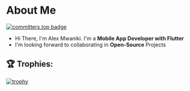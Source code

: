 # About Me
[![committers.top badge](https://user-badge.committers.top/kenya/lxmwaniky.svg)](https://user-badge.committers.top/kenya/lxmwaniky)
 - Hi There, I'm Alex Mwaniki. I'm a **Mobile App Developer with Flutter**
 - I'm looking forward to collaborating in **Open-Source** Projects

## 🏆 Trophies:
[![trophy](https://github-profile-trophy.vercel.app/?username=lxmwaniky&theme=dracula)](https://github.com/ryo-ma/github-profile-trophy)










